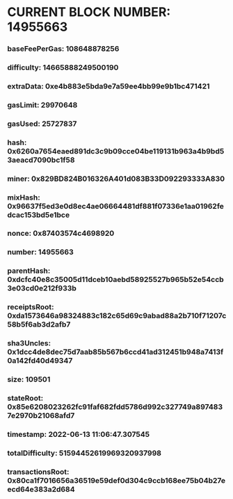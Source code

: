 # CURRENT BLOCK NUMBER: 14955663

### baseFeePerGas: 108648878256
### difficulty: 14665888249500190
### extraData: 0xe4b883e5bda9e7a59ee4bb99e9b1bc471421
### gasLimit: 29970648
### gasUsed: 25727837
### hash: 0x6260a7654eaed891dc3c9b09cce04be119131b963a4b9bd53aeacd7090bc1f58
### miner: 0x829BD824B016326A401d083B33D092293333A830
### mixHash: 0x96637f5ed3e0d8ec4ae06664481df881f07336e1aa01962fedcac153bd5e1bce
### nonce: 0x87403574c4698920
### number: 14955663
### parentHash: 0xdcfc40e8c35005d11dceb10aebd58925527b965b52e54ccb3e03cd0e212f933b
### receiptsRoot: 0xda1573646a98324883c182c65d69c9abad88a2b710f71207c58b5f6ab3d2afb7
### sha3Uncles: 0x1dcc4de8dec75d7aab85b567b6ccd41ad312451b948a7413f0a142fd40d49347
### size: 109501
### stateRoot: 0x85e6208023262fc91faf682fdd5786d992c327749a8974837e2970b21068afd7
### timestamp: 2022-06-13 11:06:47.307545
### totalDifficulty: 51594452619969320937998
### transactionsRoot: 0x80ca1f7016656a36519e59def0d304c9ccb168ee75b04b27eecd64e383a2d684
